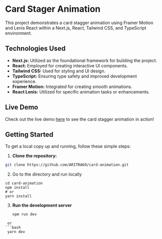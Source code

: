 # Card Stager Animation

This project demonstrates a card stagger animation using Framer Motion and Lenis React within a Next.js, React, Tailwind CSS, and TypeScript environment.

## Technologies Used

- **Next.js:** Utilized as the foundational framework for building the project.
- **React:** Employed for creating interactive UI components.
- **Tailwind CSS:** Used for styling and UI design.
- **TypeScript:** Ensuring type safety and improved development experience.
- **Framer Motion:** Integrated for creating smooth animations.
- **React Lenis:** Utilized for specific animation tasks or enhancements.

## Live Demo

Check out the live demo [here]([link-to-live-demo](https://card-animation-framer-motion.vercel.app/)) to see the card stagger animation in action!


## Getting Started

To get a local copy up and running, follow these simple steps:

1. **Clone the repository:**

```bash
git clone https://github.com/ARITRA69/card-animation.git
```

2. Go to the directory and run locally
```
cd card-animation
npm install
# or
yarn install
```

3. **Run the development server**
   ```bash
   npm run dev
  ```
   or
  ```bash
   yarn dev
```
